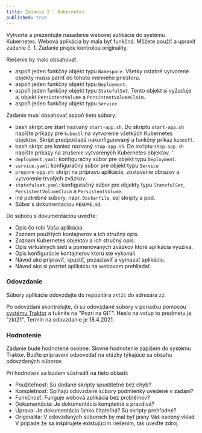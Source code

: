```yaml
---
title: Zadanie 2 - Kubernetes
published: true
---
```

Vytvorte a prezentujte nasadenie webovej aplikácie do systému Kubernetes. 
Webová aplikácia by mala byť funkčná. Môžete použiť a upraviť zadanie č. 1.
Zadanie prejde kontrolou originality.

Riešenie by malo obsahovať: 

- aspoň jeden funkčný objekt typu `Namespace`. Všetky ostatné vytvorené objekty musia patriť do tohoto menného priestoru.
- aspoň jeden funkčný objekt typu `Deployment`.
- aspoň jeden funkčný objekt typu `StatefulSet`. Tento objekt si vyžaduje aj objekt `PersistentVolume` a `PersistentVolumeClaim`.
- aspoň jeden funkčný objekt typu `Service`.

Zadanie musí obsahovať aspoň tieto súbory:

- bash skript pre štart nazvaný `start-app.sh`. Do skriptu `start-app.sh` napíšte príkazy pre `kubectl` na vytvorenie všetkých Kubernetes objektov. Skript predpokladá nakonfigurovaný a funkčný  príkaz `kubectl`.
- bash skript pre koniec nazvaný `stop-app.sh`. Do skriptu `stop-app.sh` napíšte príkazy na zrušenie vytvorených Kubernetes objektov. 
'
- `deployment.yaml`: konfiguračný súbor pre objekt typu `Deployment`.
- `service.yaml`: konfiguračný súbor pre objekt typu `Service`
- `prepare-app.sh`: skript na prípravu aplikácie, zostavenie obrazov a vytvorenie trvalých zväzkov.
- `statefulset.yaml`: konfiguračný súbor pre objekty typu `StatefulSet`, `PersistentVolumeClaim` a `PersistentVolume`.
- iné potrebné súbory, napr. `Dockerfile`,  sql skripty a pod.
- Súbor s dokumentáciou `README.md`.

Do súboru s dokumentáciou uveďte:

- Opis čo robí Vaša aplikácia.
- Zoznam použitých kontajnerov a ich stručný opis.
- Zoznam Kubernetes objektov a ich stručný opis.
- Opis virtuálnych sietí a pomenovaných zväzkov ktoré aplikácia využíva.
- Opis konfigurácie kontajnerov ktorú ste vykonali.
- Návod ako pripraviť, spustiť, pozastaviť a vymazať aplikáciu.
- Návod ako si pozrieť aplikáciu na webovom prehliadať.


### Odovzdanie

Súbory aplikácie odovzdajte do repozitára `zkt21` do adresára `z2`.

Po odovzdaní skontrolujte, či sú odovzdané súbory v poriadku pomocou [systému Traktor](https://traktor.kemt.fei.tuke.sk/#submit/150) a ťuknite na "Pozri na GIT". Heslo na vstup to predmetu je "zkt21". Termín na odovzdanie je 18.4.2021.

### Hodnotenie

Zadanie bude hodnotené osobne. Slovné hodnotenie zapíšem do systému Traktor.
Buďte pripravení odpovedať na otázky týkajúce sa obsahu odovzdaných súborov.

Pri hodnotení sa budem sústrediť na tieto oblasti:

- Použiteľnosť: Sú dodané skripty spustiteľné bez chýb? 
- Kompletnosť: Spĺňajú odovzdané súbory podmienky uvedené v zadaní?
- Funkčnosť: Funguje webová aplikácia bez problémov?
- Dokumentácia: Je dokumentácia kompletná a pravdivá?
- Úprava: Je dokumentácia ľahko čitateľná? Sú skripty prehľadné?
- Originalita: V odovzdaných súboroch by mal byť jasný Váš osobný vklad. V prípade že sa inšpirujete existujúcim riešením, tak uveďte zdroj.

